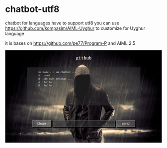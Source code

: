 # chatbot-utf8

chatbot for languages have to support utf8 
you can use https://github.com/kompasim/AIML-Uyghur to customize for Uyghur language

it is bases on https://github.com/pe77/Program-P and AIML 2.5

![chatbot](/images/demo.png)